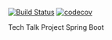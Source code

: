 [![Build Status](https://travis-ci.com/odec12/TechTalk.svg?branch=master)](https://travis-ci.com/odec12/TechTalk)
[![codecov](https://codecov.io/gh/odec12/TechTalk/branch/master/graph/badge.svg?token=A2pTsWu55w)](https://codecov.io/gh/odec12/TechTalk)


Tech Talk Project Spring Boot
